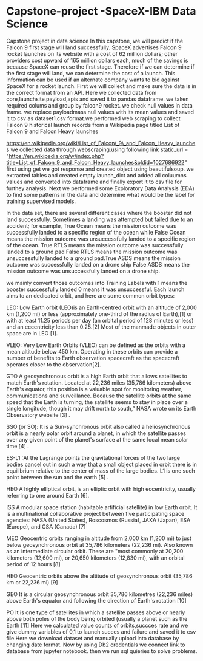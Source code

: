 # Capstone-project -SpaceX-IBM Data Science
Capstone project in data science
In this capstone, we will predict if the Falcon 9 first stage will land successfully. SpaceX advertises Falcon 9 rocket launches on its website with a cost of 62 million dollars; other providers cost upward of 165 million dollars each, much of the savings is because SpaceX can reuse the first stage. Therefore if we can determine if the first stage will land, we can determine the cost of a launch. This information can be used if an alternate company wants to bid against SpaceX for a rocket launch. First we  will collect and make sure the data is in the correct format from an API. Here we collected data from core,launchsite,payload,apis and saved it to pandas dataframe. we taken required colums and group by falcon9 rocket. we check null values in data frame. we replace payloadmass null values with its mean values and saved it to csv as dataset1.csv format.we  performed web scraping to collect Falcon 9 historical launch records from a Wikipedia page titled List of Falcon 9 and Falcon Heavy launches

https://en.wikipedia.org/wiki/List_of_Falcon\_9\_and_Falcon_Heavy_launches
we collected data through webscraping.using following link
static_url = "https://en.wikipedia.org/w/index.php?title=List_of_Falcon_9_and_Falcon_Heavy_launches&oldid=1027686922" first using get we got response and created object using beautifulsoup. we extracted tables and created empty launch_dict and added all coluumns values and converted into dataframe and finally export it to csv file for furthey analysis.
Next we  performed some Exploratory Data Analysis (EDA) to find some patterns in the data and determine what would be the label for training supervised models.

In the data set, there are several different cases where the booster did not land successfully. Sometimes a landing was attempted but failed due to an accident; for example, True Ocean means the mission outcome was successfully landed to a specific region of the ocean while False Ocean means the mission outcome was unsuccessfully landed to a specific region of the ocean. True RTLS means the mission outcome was successfully landed to a ground pad False RTLS means the mission outcome was unsuccessfully landed to a ground pad.True ASDS means the mission outcome was successfully landed on a drone ship False ASDS means the mission outcome was unsuccessfully landed on a drone ship.

we  mainly convert those outcomes into Training Labels with 1 means the booster successfully landed 0 means it was unsuccessful.
Each launch aims to an dedicated orbit, and here are some common orbit types:

LEO: Low Earth orbit (LEO)is an Earth-centred orbit with an altitude of 2,000 km (1,200 mi) or less (approximately one-third of the radius of Earth),[1] or with at least 11.25 periods per day (an orbital period of 128 minutes or less) and an eccentricity less than 0.25.[2] Most of the manmade objects in outer space are in LEO \[1].

VLEO: Very Low Earth Orbits (VLEO) can be defined as the orbits with a mean altitude below 450 km. Operating in these orbits can provide a number of benefits to Earth observation spacecraft as the spacecraft operates closer to the observation\[2].

GTO A geosynchronous orbit is a high Earth orbit that allows satellites to match Earth's rotation. Located at 22,236 miles (35,786 kilometers) above Earth's equator, this position is a valuable spot for monitoring weather, communications and surveillance. Because the satellite orbits at the same speed that the Earth is turning, the satellite seems to stay in place over a single longitude, though it may drift north to south,” NASA wrote on its Earth Observatory website \[3] .

SSO (or SO): It is a Sun-synchronous orbit also called a heliosynchronous orbit is a nearly polar orbit around a planet, in which the satellite passes over any given point of the planet's surface at the same local mean solar time [4] .

ES-L1 :At the Lagrange points the gravitational forces of the two large bodies cancel out in such a way that a small object placed in orbit there is in equilibrium relative to the center of mass of the large bodies. L1 is one such point between the sun and the earth \[5] .

HEO A highly elliptical orbit, is an elliptic orbit with high eccentricity, usually referring to one around Earth \[6].

ISS A modular space station (habitable artificial satellite) in low Earth orbit. It is a multinational collaborative project between five participating space agencies: NASA (United States), Roscosmos (Russia), JAXA (Japan), ESA (Europe), and CSA (Canada) \[7]

MEO Geocentric orbits ranging in altitude from 2,000 km (1,200 mi) to just below geosynchronous orbit at 35,786 kilometers (22,236 mi). Also known as an intermediate circular orbit. These are "most commonly at 20,200 kilometers (12,600 mi), or 20,650 kilometers (12,830 mi), with an orbital period of 12 hours \[8]

HEO Geocentric orbits above the altitude of geosynchronous orbit (35,786 km or 22,236 mi) \[9]

GEO It is a circular geosynchronous orbit 35,786 kilometres (22,236 miles) above Earth's equator and following the direction of Earth's rotation \[10]

PO It is one type of satellites in which a satellite passes above or nearly above both poles of the body being orbited (usually a planet such as the Earth \[11]
Here we calculated value counts of orbits,succces rate and we give dummy variables of 0,1 to launch succes and failure and saved it to csv file.Here we download dataset and manually upload into database by changing date format. Now by using Db2 credentials we connect link to database from jupyter notebook. then we run sql quieries to solve problems.
